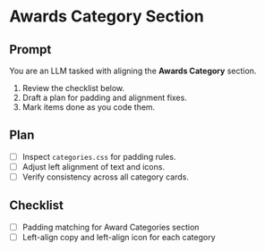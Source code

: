 <!-- file: 4_16_25_AwardCategories.md -->

# Awards Category Section

## Prompt
You are an LLM tasked with aligning the **Awards Category** section.  
1. Review the checklist below.  
2. Draft a plan for padding and alignment fixes.  
3. Mark items done as you code them.  

## Plan
- [ ] Inspect `categories.css` for padding rules.  
- [ ] Adjust left alignment of text and icons.  
- [ ] Verify consistency across all category cards.  

## Checklist
- [ ] Padding matching for Award Categories section  
- [ ] Left-align copy and left-align icon for each category  
